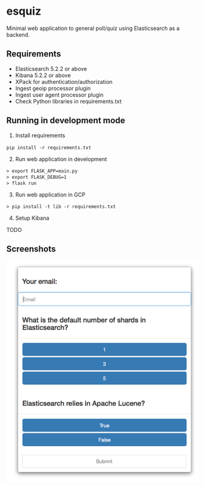 # esquiz

Minimal web application to general poll/quiz using Elasticsearch as a backend.


## Requirements

- Elasticsearch 5.2.2 or above
- Kibana 5.2.2 or above
- XPack for authentication/authorization
- Ingest geoip processor plugin
- Ingest user agent processor plugin
- Check Python libraries in requirements.txt


## Running in development mode

1. Install requirements

`pip install -r requirements.txt`


2. Run web application in development

```
> export FLASK_APP=main.py
> export FLASK_DEBUG=1
> flask run
```

3. Run web application in GCP

```
> pip install -t lib -r requirements.txt
```


4. Setup Kibana

TODO

## Screenshots

![Screen01](https://github.com/mcascallares/esquiz/blob/master/screenshots/screen01.png)

